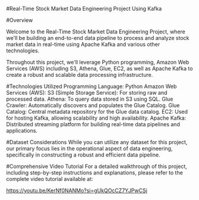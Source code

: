 #Real-Time Stock Market Data Engineering Project Using Kafka

#Overview

Welcome to the Real-Time Stock Market Data Engineering Project, where we'll be building an end-to-end data pipeline to process and analyze stock market data in real-time using Apache Kafka and various other technologies.

Throughout this project, we'll leverage Python programming, Amazon Web Services (AWS) including S3, Athena, Glue, EC2, as well as Apache Kafka to create a robust and scalable data processing infrastructure.


#Technologies Utilized
Programming Language: Python
Amazon Web Services (AWS):
S3 (Simple Storage Service): For storing raw and processed data.
Athena: To query data stored in S3 using SQL.
Glue Crawler: Automatically discovers and populates the Glue Catalog.
Glue Catalog: Central metadata repository for the Glue data catalog.
EC2: Used for hosting Kafka, allowing scalability and high availability.
Apache Kafka: Distributed streaming platform for building real-time data pipelines and applications.

#Dataset Considerations
While you can utilize any dataset for this project, our primary focus lies in the operational aspect of data engineering, specifically in constructing a robust and efficient data pipeline.

#Comprehensive Video Tutorial
For a detailed walkthrough of this project, including step-by-step instructions and explanations, please refer to the complete video tutorial available at:

https://youtu.be/KerNf0NANMo?si=gUkQOcCZ7YJPwCSj


